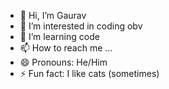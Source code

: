 - 👋 Hi, I’m Gaurav
- 👀 I’m interested in coding obv
- 🌱 I’m learning code
- 📫 How to reach me ... 
- 😄 Pronouns: He/Him
- ⚡ Fun fact: I like cats (sometimes)

<!---
Dqrkmoon/Dqrkmoon is a ✨ special ✨ repository because its `README.md` (this file) appears on your GitHub profile.
You can click the Preview link to take a look at your changes.
--->
